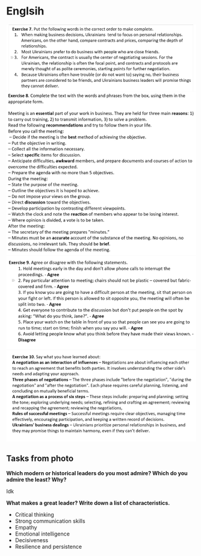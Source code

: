 # Englsih
<img src="u9ex7.jpg">
<img src="u9ex8.jpg">
<img src="u9ex9.jpg">
<img src="image.png">
<h2>Tasks from photo</h2>
  <b>Which modern or historical leaders do you most admire? Which do you admire the least? Why?</b>
<p>Idk</p>
  <b>What makes a great leader? Write down a list of characteristics.</b>
  <ul>
    <li>Critical thinking</li>
    <li>Strong communication skills</li>
    <li>Empathy</li>
    <li>Emotional intelligence</li>
    <li>Decisiveness</li>
    <li>Resilience and persistence</li>
  </ul>
